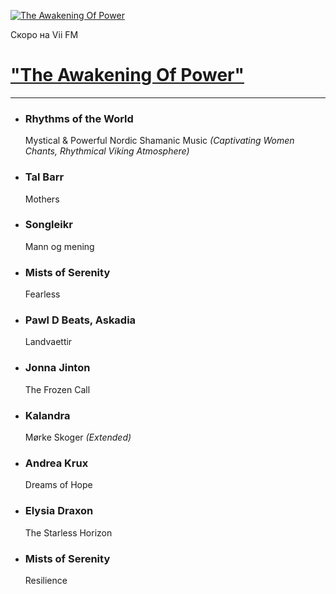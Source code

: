 [![The Awakening Of Power](https://viifm.art/data/image/collections/4636536546.jpg)][1]

Скоро на Vii FM

# ["The Awakening Of Power"][1]

---

- ### Rhythms of the World
  Mystical & Powerful Nordic Shamanic Music _(Captivating Women Chants, Rhythmical Viking Atmosphere)_

- ### Tal Barr
  Mothers

- ### Songleikr
  Mann og mening

- ### Mists of Serenity
  Fearless

- ### Pawl D Beats, Askadia
  Landvaettir

- ### Jonna Jinton
  The Frozen Call

- ### Kalandra
  Mørke Skoger _(Extended)_

- ### Andrea Krux
  Dreams of Hope

- ### Elysia Draxon
  The Starless Horizon

- ### Mists of Serenity
  Resilience




[1]: https://t.me/viifm_lux
